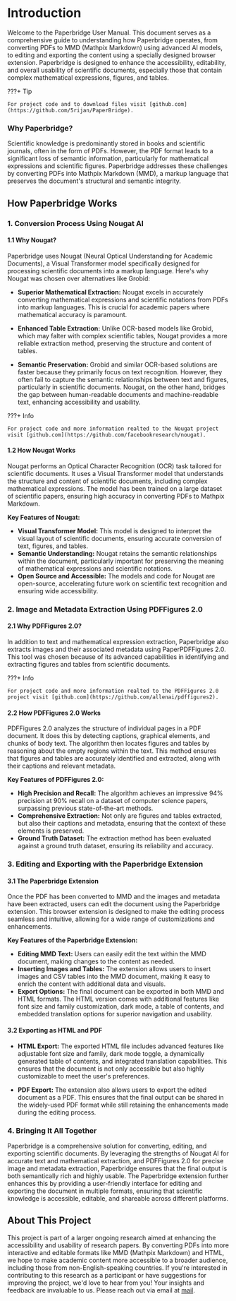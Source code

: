 # Introduction

Welcome to the Paperbridge User Manual. This document serves as a comprehensive guide to understanding how Paperbridge operates, from converting PDFs to MMD (Mathpix Markdown) using advanced AI models, to editing and exporting the content using a specially designed browser extension. Paperbridge is designed to enhance the accessibility, editability, and overall usability of scientific documents, especially those that contain complex mathematical expressions, figures, and tables.


???+ Tip

    For project code and to download files visit [github.com](https://github.com/5rijan/PaperBridge).


### Why Paperbridge?

Scientific knowledge is predominantly stored in books and scientific journals, often in the form of PDFs. However, the PDF format leads to a significant loss of semantic information, particularly for mathematical expressions and scientific figures. Paperbridge addresses these challenges by converting PDFs into Mathpix Markdown (MMD), a markup language that preserves the document's structural and semantic integrity.

## How Paperbridge Works

### 1. Conversion Process Using Nougat AI

#### 1.1 Why Nougat?

Paperbridge uses Nougat (Neural Optical Understanding for Academic Documents), a Visual Transformer model specifically designed for processing scientific documents into a markup language. Here's why Nougat was chosen over alternatives like Grobid:

- **Superior Mathematical Extraction:** Nougat excels in accurately converting mathematical expressions and scientific notations from PDFs into markup languages. This is crucial for academic papers where mathematical accuracy is paramount.
  
- **Enhanced Table Extraction:** Unlike OCR-based models like Grobid, which may falter with complex scientific tables, Nougat provides a more reliable extraction method, preserving the structure and content of tables.

- **Semantic Preservation:** Grobid and similar OCR-based solutions are faster because they primarily focus on text recognition. However, they often fail to capture the semantic relationships between text and figures, particularly in scientific documents. Nougat, on the other hand, bridges the gap between human-readable documents and machine-readable text, enhancing accessibility and usability.

???+ Info

    For project code and more information realted to the Nougat project visit [github.com](https://github.com/facebookresearch/nougat).

#### 1.2 How Nougat Works

Nougat performs an Optical Character Recognition (OCR) task tailored for scientific documents. It uses a Visual Transformer model that understands the structure and content of scientific documents, including complex mathematical expressions. The model has been trained on a large dataset of scientific papers, ensuring high accuracy in converting PDFs to Mathpix Markdown.

**Key Features of Nougat:**

- **Visual Transformer Model:** This model is designed to interpret the visual layout of scientific documents, ensuring accurate conversion of text, figures, and tables.
- **Semantic Understanding:** Nougat retains the semantic relationships within the document, particularly important for preserving the meaning of mathematical expressions and scientific notations.
- **Open Source and Accessible:** The models and code for Nougat are open-source, accelerating future work on scientific text recognition and ensuring wide accessibility.

### 2. Image and Metadata Extraction Using PDFFigures 2.0

#### 2.1 Why PDFFigures 2.0?

In addition to text and mathematical expression extraction, Paperbridge also extracts images and their associated metadata using PaperPDFFigures 2.0. This tool was chosen because of its advanced capabilities in identifying and extracting figures and tables from scientific documents.

???+ Info

    For project code and more information realted to the PDFFigures 2.0 project visit [github.com](https://github.com/allenai/pdffigures2).

#### 2.2 How PDFFigures 2.0 Works

PDFFigures 2.0 analyzes the structure of individual pages in a PDF document. It does this by detecting captions, graphical elements, and chunks of body text. The algorithm then locates figures and tables by reasoning about the empty regions within the text. This method ensures that figures and tables are accurately identified and extracted, along with their captions and relevant metadata.

**Key Features of PDFFigures 2.0:**

- **High Precision and Recall:** The algorithm achieves an impressive 94% precision at 90% recall on a dataset of computer science papers, surpassing previous state-of-the-art methods.
- **Comprehensive Extraction:** Not only are figures and tables extracted, but also their captions and metadata, ensuring that the context of these elements is preserved.
- **Ground Truth Dataset:** The extraction method has been evaluated against a ground truth dataset, ensuring its reliability and accuracy.

### 3. Editing and Exporting with the Paperbridge Extension

#### 3.1 The Paperbridge Extension

Once the PDF has been converted to MMD and the images and metadata have been extracted, users can edit the document using the Paperbridge extension. This browser extension is designed to make the editing process seamless and intuitive, allowing for a wide range of customizations and enhancements.

**Key Features of the Paperbridge Extension:**

- **Editing MMD Text:** Users can easily edit the text within the MMD document, making changes to the content as needed.
- **Inserting Images and Tables:** The extension allows users to insert images and CSV tables into the MMD document, making it easy to enrich the content with additional data and visuals.
- **Export Options:** The final document can be exported in both MMD and HTML formats. The HTML version comes with additional features like font size and family customization, dark mode, a table of contents, and embedded translation options for superior navigation and usability.
  
#### 3.2 Exporting as HTML and PDF

- **HTML Export:** The exported HTML file includes advanced features like adjustable font size and family, dark mode toggle, a dynamically generated table of contents, and integrated translation capabilities. This ensures that the document is not only accessible but also highly customizable to meet the user's preferences.
  
- **PDF Export:** The extension also allows users to export the edited document as a PDF. This ensures that the final output can be shared in the widely-used PDF format while still retaining the enhancements made during the editing process.

### 4. Bringing It All Together

Paperbridge is a comprehensive solution for converting, editing, and exporting scientific documents. By leveraging the strengths of Nougat AI for accurate text and mathematical extraction, and PDFFigures 2.0 for precise image and metadata extraction, Paperbridge ensures that the final output is both semantically rich and highly usable. The Paperbridge extension further enhances this by providing a user-friendly interface for editing and exporting the document in multiple formats, ensuring that scientific knowledge is accessible, editable, and shareable across different platforms.

## About This Project

This project is part of a larger ongoing research aimed at enhancing the accessibility and usability of research papers. By converting PDFs into more interactive and editable formats like MMD (Mathpix Markdown) and HTML, we hope to make academic content more accessible to a broader audience, including those from non-English-speaking countries. If you're interested in contributing to this research as a participant or have suggestions for improving the project, we'd love to hear from you! Your insights and feedback are invaluable to us. Please reach out via email at [mail](mailto:srijanchaudhary2003@gmail.com).

